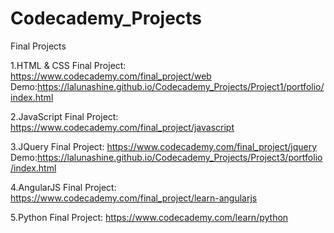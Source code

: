 # Codecademy_Projects
Final Projects

1.HTML & CSS Final Project: https://www.codecademy.com/final_project/web
   Demo:https://lalunashine.github.io/Codecademy_Projects/Project1/portfolio/index.html

2.JavaScript Final Project: https://www.codecademy.com/final_project/javascript

3.JQuery Final Project: https://www.codecademy.com/final_project/jquery
  Demo:https://lalunashine.github.io/Codecademy_Projects/Project3/portfolio/index.html

4.AngularJS Final Project: https://www.codecademy.com/final_project/learn-angularjs

5.Python Final Project: https://www.codecademy.com/learn/python
